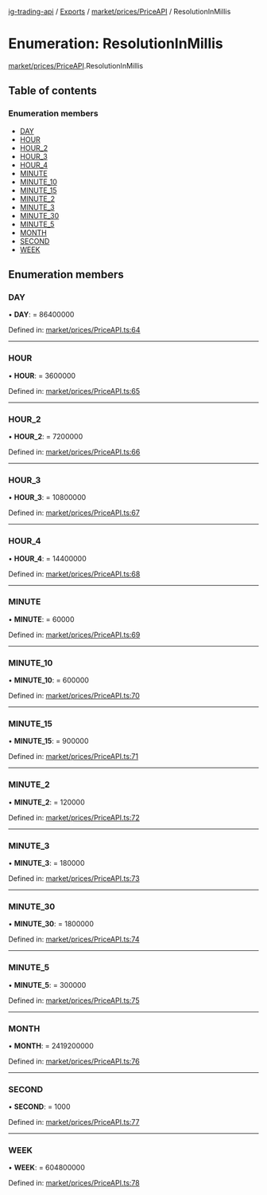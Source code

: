 [ig-trading-api](../README.md) / [Exports](../modules.md) / [market/prices/PriceAPI](../modules/market_prices_priceapi.md) / ResolutionInMillis

# Enumeration: ResolutionInMillis

[market/prices/PriceAPI](../modules/market_prices_priceapi.md).ResolutionInMillis

## Table of contents

### Enumeration members

- [DAY](market_prices_priceapi.resolutioninmillis.md#day)
- [HOUR](market_prices_priceapi.resolutioninmillis.md#hour)
- [HOUR_2](market_prices_priceapi.resolutioninmillis.md#hour_2)
- [HOUR_3](market_prices_priceapi.resolutioninmillis.md#hour_3)
- [HOUR_4](market_prices_priceapi.resolutioninmillis.md#hour_4)
- [MINUTE](market_prices_priceapi.resolutioninmillis.md#minute)
- [MINUTE_10](market_prices_priceapi.resolutioninmillis.md#minute_10)
- [MINUTE_15](market_prices_priceapi.resolutioninmillis.md#minute_15)
- [MINUTE_2](market_prices_priceapi.resolutioninmillis.md#minute_2)
- [MINUTE_3](market_prices_priceapi.resolutioninmillis.md#minute_3)
- [MINUTE_30](market_prices_priceapi.resolutioninmillis.md#minute_30)
- [MINUTE_5](market_prices_priceapi.resolutioninmillis.md#minute_5)
- [MONTH](market_prices_priceapi.resolutioninmillis.md#month)
- [SECOND](market_prices_priceapi.resolutioninmillis.md#second)
- [WEEK](market_prices_priceapi.resolutioninmillis.md#week)

## Enumeration members

### DAY

• **DAY**: = 86400000

Defined in: [market/prices/PriceAPI.ts:64](https://github.com/bennycode/ig-trading-api/blob/b3c6a4e/src/market/prices/PriceAPI.ts#L64)

---

### HOUR

• **HOUR**: = 3600000

Defined in: [market/prices/PriceAPI.ts:65](https://github.com/bennycode/ig-trading-api/blob/b3c6a4e/src/market/prices/PriceAPI.ts#L65)

---

### HOUR_2

• **HOUR_2**: = 7200000

Defined in: [market/prices/PriceAPI.ts:66](https://github.com/bennycode/ig-trading-api/blob/b3c6a4e/src/market/prices/PriceAPI.ts#L66)

---

### HOUR_3

• **HOUR_3**: = 10800000

Defined in: [market/prices/PriceAPI.ts:67](https://github.com/bennycode/ig-trading-api/blob/b3c6a4e/src/market/prices/PriceAPI.ts#L67)

---

### HOUR_4

• **HOUR_4**: = 14400000

Defined in: [market/prices/PriceAPI.ts:68](https://github.com/bennycode/ig-trading-api/blob/b3c6a4e/src/market/prices/PriceAPI.ts#L68)

---

### MINUTE

• **MINUTE**: = 60000

Defined in: [market/prices/PriceAPI.ts:69](https://github.com/bennycode/ig-trading-api/blob/b3c6a4e/src/market/prices/PriceAPI.ts#L69)

---

### MINUTE_10

• **MINUTE_10**: = 600000

Defined in: [market/prices/PriceAPI.ts:70](https://github.com/bennycode/ig-trading-api/blob/b3c6a4e/src/market/prices/PriceAPI.ts#L70)

---

### MINUTE_15

• **MINUTE_15**: = 900000

Defined in: [market/prices/PriceAPI.ts:71](https://github.com/bennycode/ig-trading-api/blob/b3c6a4e/src/market/prices/PriceAPI.ts#L71)

---

### MINUTE_2

• **MINUTE_2**: = 120000

Defined in: [market/prices/PriceAPI.ts:72](https://github.com/bennycode/ig-trading-api/blob/b3c6a4e/src/market/prices/PriceAPI.ts#L72)

---

### MINUTE_3

• **MINUTE_3**: = 180000

Defined in: [market/prices/PriceAPI.ts:73](https://github.com/bennycode/ig-trading-api/blob/b3c6a4e/src/market/prices/PriceAPI.ts#L73)

---

### MINUTE_30

• **MINUTE_30**: = 1800000

Defined in: [market/prices/PriceAPI.ts:74](https://github.com/bennycode/ig-trading-api/blob/b3c6a4e/src/market/prices/PriceAPI.ts#L74)

---

### MINUTE_5

• **MINUTE_5**: = 300000

Defined in: [market/prices/PriceAPI.ts:75](https://github.com/bennycode/ig-trading-api/blob/b3c6a4e/src/market/prices/PriceAPI.ts#L75)

---

### MONTH

• **MONTH**: = 2419200000

Defined in: [market/prices/PriceAPI.ts:76](https://github.com/bennycode/ig-trading-api/blob/b3c6a4e/src/market/prices/PriceAPI.ts#L76)

---

### SECOND

• **SECOND**: = 1000

Defined in: [market/prices/PriceAPI.ts:77](https://github.com/bennycode/ig-trading-api/blob/b3c6a4e/src/market/prices/PriceAPI.ts#L77)

---

### WEEK

• **WEEK**: = 604800000

Defined in: [market/prices/PriceAPI.ts:78](https://github.com/bennycode/ig-trading-api/blob/b3c6a4e/src/market/prices/PriceAPI.ts#L78)
